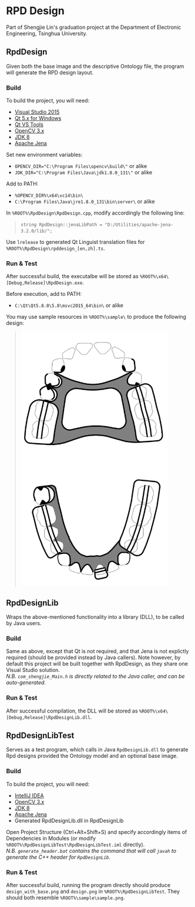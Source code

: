 # RPD Design
Part of Shengjie Lin's graduation project at the Department of Electronic Engineering, Tsinghua University.

## RpdDesign
Given both the base image and the descriptive Ontology file, the program will generate the RPD design layout.

### Build
To build the project, you will need:
* [Visual Studio 2015](https://www.visualstudio.com/)
* [Qt 5.x for Windows](https://www.qt.io/)
* [Qt VS Tools](http://doc.qt.io/qtvstools/index.html)
* [OpenCV 3.x](http://opencv.org/)
* [JDK 8](http://www.oracle.com/technetwork/java/javase/downloads/index.html)
* [Apache Jena](https://jena.apache.org/)

Set new environment variables:
* `OPENCV_DIR="C:\Program Files\opencv\build\"` or alike
* `JDK_DIR="C:\Program Files\Java\jdk1.8.0_131\"` or alike

Add to PATH:
* `%OPENCV_DIR%\x64\vc14\bin\`
* `C:\Program Files\Java\jre1.8.0_131\bin\server\` or alike

In `%ROOT%\RpdDesign\RpdDesign.cpp`, modify accordingly the following line:
> `string RpdDesign::jenaLibPath = "D:/Utilities/apache-jena-3.2.0/lib/";`

Use `lrelease` to generated Qt Linguist translation files for `%ROOT%\RpdDesign\rpddesign_[en,zh].ts`.

### Run & Test
After successful build, the executalbe will be stored as `%ROOT%\x64\[Debug,Release]\RpdDesign.exe`.

Before execution, add to PATH:
* `C:\Qt\Qt5.8.0\5.8\msvc2015_64\bin\` or alike

You may use sample resources in `%ROOT%\sample\` to produce the following design:
> <img src=sample\sample.png width=400>

## RpdDesignLib
Wraps the above-mentioned functionality into a library (DLL), to be called by Java users.

### Build
Same as above, except that Qt is not required, and that Jena is not explictly required (should be provided instead by Java callers). Note however, by default this project will be built together with RpdDesign, as they share one Visual Studio solution.  
_N.B. `com_shengjie_Main.h` is directly related to the Java caller, and can be auto-generated._

### Run & Test
After successful compilation, the DLL will be stored as `%ROOT%\x64\[Debug,Release]\RpdDesignLib.dll`.

## RpdDesignLibTest
Serves as a test program, which calls in Java `RpdDesignLib.dll` to generate Rpd designs provided the Ontology model and an optional base image.

### Build
To build the project, you will need:
* [IntelliJ IDEA](https://www.jetbrains.com/idea/)
* [OpenCV 3.x](http://opencv.org/)
* [JDK 8](http://www.oracle.com/technetwork/java/javase/downloads/index.html)
* [Apache Jena](https://jena.apache.org/)
* Generated RpdDesignLib.dll in RpdDesignLib

Open Project Structure (Ctrl+Alt+Shift+S) and specify accordingly items of Dependencies in Modules (or modify `%ROOT%\RpdDesignLibTest\RpdDesignLibTest.iml` directly).  
_N.B. `generate_header.bat` contains the command that will call `javah` to generate the C++ header for `RpdDesignLib`._

### Run & Test
After successful build, running the program directly should produce `design_with_base.png` and `design.png` in `%ROOT%\RpdDesignLibTest`. They should both resemble `%ROOT%\sample\sample.png`.
